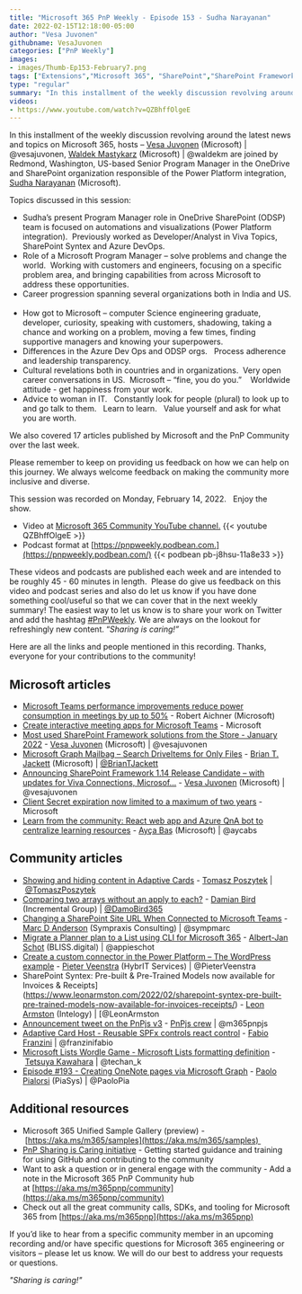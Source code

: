 ```yaml
---
title: "Microsoft 365 PnP Weekly - Episode 153 - Sudha Narayanan"
date: 2022-02-15T12:18:00-05:00
author: "Vesa Juvonen"
githubname: VesaJuvonen
categories: ["PnP Weekly"]
images:
- images/Thumb-Ep153-February7.png
tags: ["Extensions","Microsoft 365", "SharePoint","SharePoint Framework (SPFx)"]
type: "regular"
summary: "In this installment of the weekly discussion revolving around the latest news and topics on Microsoft 365, hosts – Vesa Juvonen (Microsoft) | @vesajuvonen, Waldek Mastykarz (Microsoft) | @waldekm are joined by Redmond, Washington, US-based Senior Program Manager in the OneDrive and SharePoint organization responsible of the Power Platform integration, Sudha Narayanan (Microsoft)."
videos:
- https://www.youtube.com/watch?v=QZBhffOlgeE
---
```



In this installment of the weekly discussion revolving around the latest news and topics on Microsoft 365, hosts – [Vesa Juvonen](https://twitter.com/vesajuvonen) (Microsoft) | @vesajuvonen, [Waldek Mastykarz](https://twitter.com/waldekm) (Microsoft) | @waldekm are joined by Redmond, Washington, US-based Senior Program Manager in the OneDrive and SharePoint organization responsible of the Power Platform integration, [Sudha Narayanan](https://www.linkedin.com/in/sudha-narayanan-3295326a/) (Microsoft).

Topics discussed in this session:

*   Sudha’s present Program Manager role in OneDrive SharePoint (ODSP) team is focused on automations and visualizations (Power Platform integration).  Previously worked as Developer/Analyst in Viva Topics, SharePoint Syntex and Azure DevOps.   
*   Role of a Microsoft Program Manager – solve problems and change the world.  Working with customers and engineers, focusing on a specific problem area, and bringing capabilities from across Microsoft to address these opportunities.      
*   Career progression spanning several organizations both in India and US.   
*   How got to Microsoft – computer Science engineering graduate, developer, curiosity, speaking with customers, shadowing, taking a chance and working on a problem, moving a few times, finding supportive managers and knowing your superpowers.
*   Differences in the Azure Dev Ops and ODSP orgs.   Process adherence and leadership transparency.    
*   Cultural revelations both in countries and in organizations.  Very open career conversations in US.  Microsoft – “fine, you do you.”    Worldwide attitude - get happiness from your work.
*   Advice to woman in IT.   Constantly look for people (plural) to look up to and go talk to them.   Learn to learn.   Value yourself and ask for what you are worth.  

We also covered 17 articles published by Microsoft and the PnP Community over the last week. 

Please remember to keep on providing us feedback on how we can help on this journey. We always welcome feedback on making the community more inclusive and diverse.

This session was recorded on Monday, February 14, 2022.   Enjoy the show. 

*   Video at [Microsoft 365 Community YouTube channel.](https://aka.ms/m365pnp-videos)
    {{< youtube QZBhffOlgeE >}}
*   Podcast format at [https://pnpweekly.podbean.com.](https://pnpweekly.podbean.com/)
    {{< podbean pb-j8hsu-11a8e33 >}}

These videos and podcasts are published each week and are intended to be roughly 45 - 60 minutes in length.  Please do give us feedback on this video and podcast series and also do let us know if you have done something cool/useful so that we can cover that in the next weekly summary! The easiest way to let us know is to share your work on Twitter and add the hashtag [#PnPWeekly](https://twitter.com/search?q=%23pnpweekly). We are always on the lookout for refreshingly new content. “_Sharing is caring!”_ 

Here are all the links and people mentioned in this recording. Thanks, everyone for your contributions to the community!

## Microsoft articles

*   [Microsoft Teams performance improvements reduce power consumption in meetings by up to 50%](https://techcommunity.microsoft.com/t5/microsoft-teams-blog/microsoft-teams-performance-improvements-reduce-power/ba-p/3139910) - Robert Aichner (Microsoft)
*   [Create interactive meeting apps for Microsoft Teams](https://docs.microsoft.com/en-gb/learn/modules/msteams-meetings-apps/) - Microsoft
*   [Most used SharePoint Framework solutions from the Store - January 2022](https://techcommunity.microsoft.com/t5/microsoft-sharepoint-blog/most-used-sharepoint-framework-solutions-from-the-store-january/ba-p/3148735) - [Vesa Juvonen](https://twitter.com/vesajuvonen) (Microsoft) | @vesajuvonen
*   [Microsoft Graph Mailbag – Search DriveItems for Only Files](https://devblogs.microsoft.com/microsoft365dev/microsoft-graph-mailbag-filter-search-driveitems-for-only-files/) - [Brian T. Jackett](https://twitter.com/BrianTJackett) (Microsoft) | [@BrianTJackett](/t5/user/viewprofilepage/user-id/4556)
*   [Announcing SharePoint Framework 1.14 Release Candidate – with updates for Viva Connections, Microsof...](https://devblogs.microsoft.com/microsoft365dev/announcing-sharepoint-framework-1-14-release-candidate-with-updates-for-viva-connections-microsoft-teams-and-sharepoint/) - [Vesa Juvonen](https://twitter.com/vesajuvonen) (Microsoft) | @vesajuvonen
*   [Client Secret expiration now limited to a maximum of two years](https://devblogs.microsoft.com/microsoft365dev/client-secret-expiration-now-limited-to-a-maximum-of-two-years/) - Microsoft
*   [Learn from the community: React web app and Azure QnA bot to centralize learning resources](https://devblogs.microsoft.com/microsoft365dev/learn-from-the-community-react-web-app-and-azure-qna-bot-to-centralize-learning-resources/) - [Ayça Baş](https://twitter.com/aycabs) (Microsoft) | @aycabs

## Community articles

*   [Showing and hiding content in Adaptive Cards](https://techcommunity.microsoft.com/t5/microsoft-365-pnp-blog/showing-and-hiding-content-in-adaptive-cards/ba-p/3142385) - [Tomasz Poszytek](https://twitter.com/TomaszPoszytek) | [@TomaszPoszytek](/t5/user/viewprofilepage/user-id/335682)
*   [Comparing two arrays without an apply to each?](https://techcommunity.microsoft.com/t5/microsoft-365-pnp-blog/comparing-two-arrays-without-an-apply-to-each/ba-p/3161917) - [Damian Bird](https://twitter.com/damobird365) (Incremental Group) | [@DamoBird365](/t5/user/viewprofilepage/user-id/1035201)
*   [Changing a SharePoint Site URL When Connected to Microsoft Teams](https://sympmarc.com/2022/02/14/changing-a-sharepoint-site-url-when-connected-to-microsoft-teams/) - [Marc D Anderson](https://twitter.com/sympmarc) (Sympraxis Consulting) | @sympmarc
*   [Migrate a Planner plan to a List using CLI for Microsoft 365](https://www.cloudappie.nl/migrate-planner-plan-list-climicrosoft365/) \- [Albert-Jan Schot](https://twitter.com/appieschot) (BLISS.digital) | @appieschot
*   [Create a custom connector in the Power Platform – The WordPress example](https://sharepains.com/2022/02/11/custom-connector-powerplatform-wordpress/) - [Pieter Veenstra](https://twitter.com/PieterVeenstra) (HybrIT Services) | @PieterVeenstra
*   SharePoint Syntex: Pre-built & Pre-Trained Models now available for Invoices & Receipts](<https://www.leonarmston.com/2022/02/sharepoint-syntex-pre-built-pre-trained-models-now-available-for-invoices-receipts/>) - [Leon Armston](https://twitter.com/LeonArmston) (Intelogy) | [@LeonArmston
*   [Announcement tweet on the PnPjs v3](https://twitter.com/m365pnpjs/status/1492177933116530691) - [PnPjs crew](https://twitter.com/m365pnpjs) | @m365pnpjs
*   [Adaptive Card Host - Reusable SPFx controls react control](https://pnp.github.io/sp-dev-fx-controls-react/controls/AdaptiveCardHost/) - [Fabio Franzini](https://twitter.com/franzinifabio) | @franzinifabio
*   [Microsoft Lists Wordle Game - Microsoft Lists formatting definition](https://github.com/pnp/List-Formatting/tree/master/view-samples/wordle-game-tile-format) - [Tetsuya Kawahara](https://twitter.com/techan_k) | @techan\_k
*   [Episode #193 - Creating OneNote pages via Microsoft Graph](https://www.youtube.com/watch?v=B_PWQyijV6E) - [Paolo Pialorsi](https://twitter.com/PaoloPia) (PiaSys) | @PaoloPia

## Additional resources

*   Microsoft 365 Unified Sample Gallery (preview) - [https://aka.ms/m365/samples](https://aka.ms/m365/samples) 
*   [PnP Sharing is Caring initiative](https://aka.ms/sharing-is-caring) \- Getting started guidance and training for using GitHub and contributing to the community
*   Want to ask a question or in general engage with the community - Add a note in the Microsoft 365 PnP Community hub at [https://aka.ms/m365pnp/community](https://aka.ms/m365pnp/community)
*   Check out all the great community calls, SDKs, and tooling for Microsoft 365 from [https://aka.ms/m365pnp](https://aka.ms/m365pnp)

If you’d like to hear from a specific community member in an upcoming recording and/or have specific questions for Microsoft 365 engineering or visitors – please let us know. We will do our best to address your requests or questions.

_"Sharing is caring!"_ 
